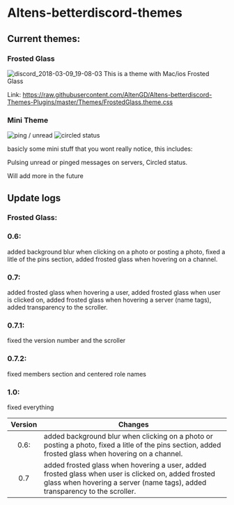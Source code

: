 # Altens-betterdiscord-themes

## Current themes:

### Frosted Glass
![discord_2018-03-09_19-08-03](https://user-images.githubusercontent.com/35349837/37235545-768c5a86-23cd-11e8-91ff-b45200a47c78.png)
This is a theme with Mac/ios Frosted Glass

Link: https://raw.githubusercontent.com/AltenGD/Altens-betterdiscord-Themes-Plugins/master/Themes/FrostedGlass.theme.css

### Mini Theme
![ping / unread](https://cdn.discordapp.com/attachments/415884845739278336/435984780685869077/2018-04-17_22-07-23.gif)
![circled status](https://i.imgur.com/S45SPgl.png)

basicly some mini stuff that you wont really notice, this includes:

Pulsing unread or pinged messages on servers,
Circled status.

Will add more in the future
## Update logs
### Frosted Glass:
### 0.6: 
added background blur when clicking on a photo or posting a photo, fixed a litle of the pins section, added frosted glass when hovering on a channel.

### 0.7: 
added frosted glass when hovering a user, added frosted glass when user is clicked on, added frosted glass when hovering a server (name tags), added transparency to the scroller.

### 0.7.1:
fixed the version number and the scroller

### 0.7.2:
fixed members section and centered role names

### 1.0:
fixed everything

| Version | Changes                            |
| :-----: | ---------------------------------- |
| 0.6:    | added background blur when clicking on a photo or posting a photo, fixed a litle of the pins section, added frosted glass when hovering on a channel.                    |
| 0.7     | added frosted glass when hovering a user, added frosted glass when user is clicked on, added frosted glass when hovering a server (name tags), added transparency to the scroller.|
